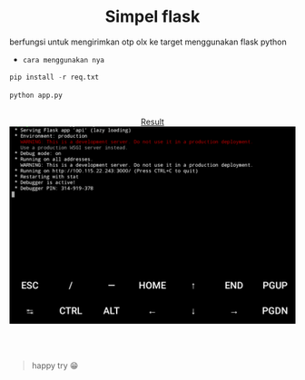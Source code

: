 <h1 align="center"> Simpel flask</h1>

berfungsi untuk mengirimkan otp olx ke target menggunakan flask python<br>

- `cara menggunakan nya`
```python
pip install -r req.txt
```
`python app.py`
<br>
<br>
<p align="center">
   <a href="https://github.com/Bayu12345677/"> Result
     <img src="https://github.com/Bayu12345677/Flask_olx/blob/main/img/Screenshot_20220120-153627~2.png" width="600">
      </a>
     </p>
<br>
  <br>

> happy try 😁
